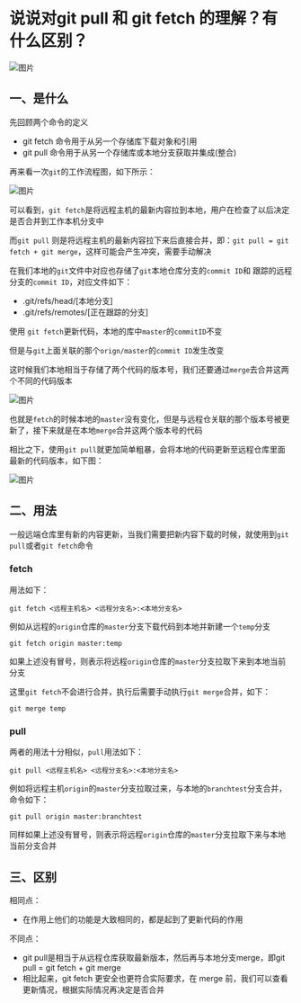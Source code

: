 # 说说对git pull 和 git fetch 的理解？有什么区别？

![图片](https://cdn.jsdelivr.net/gh/IceRain-mvc/cdn/img/640-20210928211928394)

## 一、是什么

先回顾两个命令的定义

- git fetch 命令用于从另一个存储库下载对象和引用
- git pull 命令用于从另一个存储库或本地分支获取并集成(整合)

再来看一次`git`的工作流程图，如下所示：

![图片](https://cdn.jsdelivr.net/gh/IceRain-mvc/cdn/img/640-20210928211933716)

可以看到，`git fetch`是将远程主机的最新内容拉到本地，用户在检查了以后决定是否合并到工作本机分支中

而`git pull` 则是将远程主机的最新内容拉下来后直接合并，即：`git pull = git fetch + git merge`，这样可能会产生冲突，需要手动解决

在我们本地的`git`文件中对应也存储了`git`本地仓库分支的`commit ID`和 跟踪的远程分支的`commit ID`，对应文件如下：

- .git/refs/head/[本地分支]
- .git/refs/remotes/[正在跟踪的分支]

使用 `git fetch`更新代码，本地的库中`master`的`commitID`不变

但是与`git`上面关联的那个`orign/master`的`commit ID`发生改变

这时候我们本地相当于存储了两个代码的版本号，我们还要通过`merge`去合并这两个不同的代码版本

![图片](https://cdn.jsdelivr.net/gh/IceRain-mvc/cdn/img/640-20210928211938709)

也就是`fetch`的时候本地的`master`没有变化，但是与远程仓关联的那个版本号被更新了，接下来就是在本地`merge`合并这两个版本号的代码

相比之下，使用`git pull`就更加简单粗暴，会将本地的代码更新至远程仓库里面最新的代码版本，如下图：

![图片](https://cdn.jsdelivr.net/gh/IceRain-mvc/cdn/img/640-20210928211944549)

## 二、用法

一般远端仓库里有新的内容更新，当我们需要把新内容下载的时候，就使用到`git pull`或者`git fetch`命令

### fetch

用法如下：

```
git fetch <远程主机名> <远程分支名>:<本地分支名>
```

例如从远程的`origin`仓库的`master`分支下载代码到本地并新建一个`temp`分支

```
git fetch origin master:temp
```

如果上述没有冒号，则表示将远程`origin`仓库的`master`分支拉取下来到本地当前分支

这里`git fetch`不会进行合并，执行后需要手动执行`git merge`合并，如下：

```
git merge temp
```

### pull

两者的用法十分相似，`pull`用法如下：

```
git pull <远程主机名> <远程分支名>:<本地分支名>
```

例如将远程主机`origin`的`master`分支拉取过来，与本地的`branchtest`分支合并，命令如下：

```
git pull origin master:branchtest
```

同样如果上述没有冒号，则表示将远程`origin`仓库的`master`分支拉取下来与本地当前分支合并

## 三、区别

相同点：

- 在作用上他们的功能是大致相同的，都是起到了更新代码的作用

不同点：

- git pull是相当于从远程仓库获取最新版本，然后再与本地分支merge，即git pull = git fetch + git merge
- 相比起来，git fetch 更安全也更符合实际要求，在 merge 前，我们可以查看更新情况，根据实际情况再决定是否合并